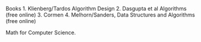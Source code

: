 Books
    1. Klienberg/Tardos Algorithm Design
    2. Dasgupta et al Algorithms (free online)
    3. Cormen
    4. Melhorn/Sanders, Data Structures and Algorithms  (free online)

Math for Computer Science. 

